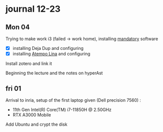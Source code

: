 # journal 12-23

## Mon 04
Trying to make work i3 (failed -> work home), installing [mandatory](https://gitlab.inria.fr/i4s-works/welcome-package/-/blob/main/Day1.md?ref_type=heads) software

- [x] installing Deja Dup and configuring
- [x] installing [Atempo Lina](https://doc-si.inria.fr/display/SU/Doc+Sauvegarde+Atempo#tab-Linux) and configuring

Install zotero and link it

Beginning the lecture and the notes on hyperAst

## fri 01
Arrival to inria, setup of the first laptop given (Dell precision 7560) :
- 11th Gen Intel(R) Core(TM) i7-11850H @ 2.50GHz
- RTX A3000 Mobile

Add Ubuntu and crypt the disk

